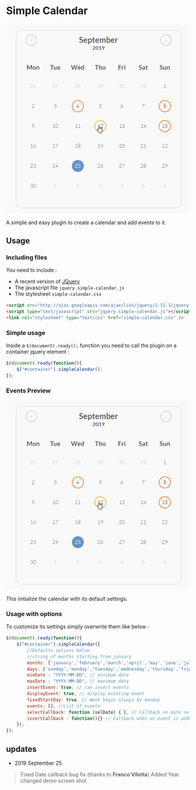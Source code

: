 # Simple Calendar
![preview](demo/event-preview.gif)

A simple and easy plugin to create a calendar and add events to it.

## Usage

### Including files

You need to include :
- A recent version of [JQuery](https://jquery.com/)
- The javascript file ``jquery.simple-calendar.js``
- The stylesheet ``simple-calendar.css``

```html
<script src="http://ajax.googleapis.com/ajax/libs/jquery/1.11.1/jquery.min.js"></script>
<script type="text/javascript" src="jquery.simple-calendar.js"></script>
<link rel="stylesheet" type="text/css" href="simple-calendar.css" />
```

### Simple usage
Inside a ``$(document).ready();`` function you need to call the plugin on a container jquery element :
```javascript
$(document).ready(function(){
    $("#container").simpleCalendar();
});
```

### Events Preview
![preview](demo/event-preview.gif)

This initialize the calendar with its default settings.

### Usage with options

To customize its settings simply overwrite them like below :

```javascript
$(document).ready(function(){
    $("#container").simpleCalendar({
        //Defaults options below
        //string of months starting from january
        months: ['january','february','march','april','may','june','july','august','september','october','november','december'], //string of months starting from january
        days: ['sunday','monday','tuesday','wednesday','thursday','friday','saturday'], //string of days starting from sunday
        minDate : "YYYY-MM-DD", // minimum date
        maxDate : "YYYY-MM-DD", // maximum date
        insertEvent: true, // can insert events
        displayEvent: true, // display existing event
        fixedStartDay: true, // Week begin always by monday
        events: [], //List of events
        selectCallback: function (selDate) { }, // Callback on date select
        insertCallback : function(){} // Callback when an event is added to the calendar
    });
});
```

## updates
- 2019 September 25
> Fixed Date callback bug fix (thanks to **Franco Vilotta**)
> Added Year
> changed demo screen shot
